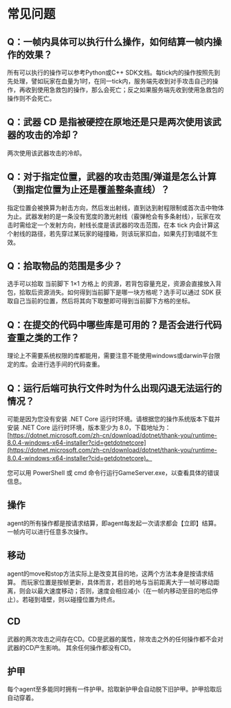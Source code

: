 # 常见问题

## Q：一帧内具体可以执行什么操作，如何结算一帧内操作的效果？

所有可以执行的操作可以参考Python或C++ SDK文档。每tick内的操作按照先到先处理，譬如玩家在血量为1时，在同一tick内，服务端先收到对手攻击自己的操作，再收到使用急救包的操作，那么会死亡；反之如果服务端先收到使用急救包的操作则不会死亡。

## Q：武器 CD 是指被硬控在原地还是只是两次使用该武器的攻击的冷却？

两次使用该武器攻击的冷却。

## Q：对于指定位置，武器的攻击范围/弹道是怎么计算（到指定位置为止还是覆盖整条直线）？

指定位置会被换算为射击方向，然后发出射线，直到达到射程限制或首次击中物体为止。武器发射的是一条没有宽度的激光射线（霰弹枪会有多条射线），玩家在攻击时需给定一个发射方向，射线长度是该武器的攻击范围，在本 tick 内会计算这个射线的路径，若先穿过某玩家的碰撞箱，则该玩家扣血，如果先打到墙就不生效。

## Q：拾取物品的范围是多少？

选手可以拾取 当前脚下 1×1 方格上 的资源，若背包容量充足，资源会直接放入背包，拾取后资源消失。如何得到当前脚下是哪一块方格呢？选手可以通过 SDK 获取自己当前的位置，然后将其向下取整即可得到当前脚下方格的坐标。


## Q：在提交的代码中哪些库是可用的？是否会进行代码查重之类的工作？

理论上不需要系统权限的库都能用，需要注意不能使用windows或darwin平台限定的库。会进行选手间的代码查重。

## Q：运行后端可执行文件时为什么出现闪退无法运行的情况？

可能是因为您没有安装 .NET Core 运行时环境。请根据您的操作系统版本下载并安装 .NET Core 运行时环境，版本至少为 8.0，下载地址为：[https://dotnet.microsoft.com/zh-cn/download/dotnet/thank-you/runtime-8.0.4-windows-x64-installer?cid=getdotnetcore](https://dotnet.microsoft.com/zh-cn/download/dotnet/thank-you/runtime-8.0.4-windows-x64-installer?cid=getdotnetcore)。

您可以用 PowerShell 或 cmd 命令行运行GameServer.exe，以查看具体的错误信息。

## 操作
agent的所有操作都是按请求结算，即agent每发起一次请求都会【立即】结算。一帧内可以进行任意多次操作。

## 移动
agent的move和stop方法实际上是改变其目的地，这两个方法本身是按请求结算。
而玩家位置是按帧更新，具体而言，若目的地与当前距离大于一帧可移动距离，则会以最大速度移动；否则，速度会相应减小（在一帧内移动至目的地后停止）。若碰到墙壁，则以碰撞位置为终点。

## CD
武器的两次攻击之间存在CD。CD是武器的属性，除攻击之外的任何操作都不会对武器的CD产生影响。
其余任何操作都没有CD。

## 护甲
每个agent至多能同时拥有一件护甲。拾取新护甲会自动脱下旧护甲。护甲拾取后自动穿着。

